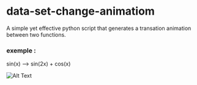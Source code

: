 # data-set-change-animatiom

A simple yet effective python script that generates a transation animation between two functions.


### exemple :

sin(x) -->  sin(2x) + cos(x)

![Alt Text](https://media.giphy.com/media/JreTp7kD3T2pUJmMMj/giphy.gif)
